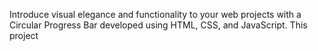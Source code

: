 Introduce visual elegance and functionality to your web projects with a Circular Progress Bar developed using HTML, CSS, and JavaScript. This project
